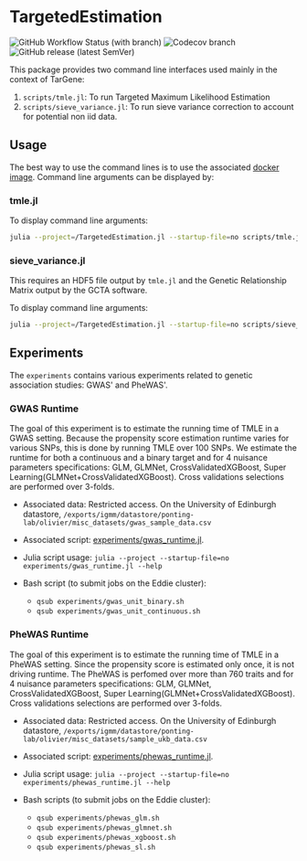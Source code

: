 # TargetedEstimation

![GitHub Workflow Status (with branch)](https://img.shields.io/github/actions/workflow/status/TARGENE/TargetedEstimation.jl/CI.yml?branch=main)
![Codecov branch](https://img.shields.io/codecov/c/github/TARGENE/TargetedEstimation.jl/main?label=Coverage%20main)
![GitHub release (latest SemVer)](https://img.shields.io/github/v/release/TARGENE/TargetedEstimation.jl)

This package provides two command line interfaces used mainly in the context of TarGene:
1. `scripts/tmle.jl`: To run Targeted Maximum Likelihood Estimation
1. `scripts/sieve_variance.jl`: To run sieve variance correction to account for potential non iid data.

## Usage

The best way to use the command lines is to use the associated [docker image](https://hub.docker.com/r/olivierlabayle/targeted-estimation/tags). Command line arguments can be displayed by:

### tmle.jl

To display command line arguments:

```bash
julia --project=/TargetedEstimation.jl --startup-file=no scripts/tmle.jl --help
```

### sieve_variance.jl

This requires an HDF5 file output by `tmle.jl` and the Genetic Relationship Matrix output by the GCTA software.

To display command line arguments:

```bash
julia --project=/TargetedEstimation.jl --startup-file=no scripts/sieve_variance.jl --help
```

## Experiments

The `experiments` contains various experiments related to genetic association studies: GWAS' and PheWAS'.

### GWAS Runtime

The goal of this experiment is to estimate the running time of TMLE in a GWAS setting. Because the propensity score estimation runtime varies for various SNPs, this is done by running TMLE over 100 SNPs. We estimate the runtime for both a continuous and a binary target and for 4 nuisance parameters specifications: GLM, GLMNet, CrossValidatedXGBoost, Super Learning(GLMNet+CrossValidatedXGBoost). Cross validations selections are performed over 3-folds.

- Associated data: Restricted access. On the University of Edinburgh datastore, `/exports/igmm/datastore/ponting-lab/olivier/misc_datasets/gwas_sample_data.csv`

- Associated script: [experiments/gwas_runtime.jl](experiments/gwas_runtime.jl).

- Julia script usage: `julia --project --startup-file=no experiments/gwas_runtime.jl --help`

- Bash script (to submit jobs on the Eddie cluster): 
    - `qsub experiments/gwas_unit_binary.sh`
    - `qsub experiments/gwas_unit_continuous.sh`

### PheWAS Runtime

The goal of this experiment is to estimate the running time of TMLE in a PheWAS setting. Since the propensity score is estimated only once, it is not driving runtime. The PheWAS is perfomed over more than 760 traits and for 4 nuisance parameters specifications: GLM, GLMNet, CrossValidatedXGBoost, Super Learning(GLMNet+CrossValidatedXGBoost). Cross validations selections are performed over 3-folds.

- Associated data: Restricted access. On the University of Edinburgh datastore, `/exports/igmm/datastore/ponting-lab/olivier/misc_datasets/sample_ukb_data.csv`

- Associated script: [experiments/phewas_runtime.jl](experiments/phewas_runtime.jl).

- Julia script usage: `julia --project --startup-file=no experiments/phewas_runtime.jl --help`

- Bash scripts (to submit jobs on the Eddie cluster):
    - `qsub experiments/phewas_glm.sh`
    - `qsub experiments/phewas_glmnet.sh`
    - `qsub experiments/phewas_xgboost.sh`
    - `qsub experiments/phewas_sl.sh`